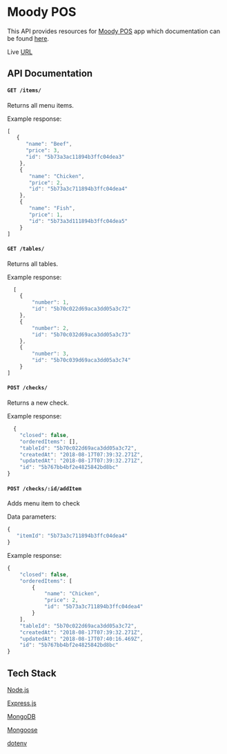 Moody POS
============================

This API provides resources for [Moody POS](https://moody-pos-client.herokuapp.com/) app which documentation can be found [here](https://github.com/jeffreymahmoudi/moody-pos-client).

Live [URL](https://moody-pos-client.herokuapp.com/)

## API Documentation
#### `GET /items/`
 
Returns all menu items.

Example response:
 
```javascript
[
   {
      "name": "Beef",
      "price": 3,
      "id": "5b73a3ac11894b3ffc04dea3"
    },
    {
       "name": "Chicken",
       "price": 2,
       "id": "5b73a3c711894b3ffc04dea4"
    },
    {
       "name": "Fish",
       "price": 1,
       "id": "5b73a3d111894b3ffc04dea5"
    }
]
```

#### `GET /tables/`
 
Returns all tables.

Example response:
 
```javascript
  [
    {
        "number": 1,
        "id": "5b70c022d69aca3dd05a3c72"
    },
    {
        "number": 2,
        "id": "5b70c032d69aca3dd05a3c73"
    },
    {
        "number": 3,
        "id": "5b70c039d69aca3dd05a3c74"
    }    
]
```

#### `POST /checks/`
 
Returns a new check.
 
Example response:

```javascript
  {
    "closed": false,
    "orderedItems": [],
    "tableId": "5b70c022d69aca3dd05a3c72",
    "createdAt": "2018-08-17T07:39:32.271Z",
    "updatedAt": "2018-08-17T07:39:32.271Z",
    "id": "5b767bb4bf2e4825842bd8bc"
}
```

#### `POST /checks/:id/addItem`

Adds menu item to check

Data parameters:

```javascript
{
   "itemId": "5b73a3c711894b3ffc04dea4"
}
```

Example response:

```javascript
{
    "closed": false,
    "orderedItems": [
        {
            "name": "Chicken",
            "price": 2,
            "id": "5b73a3c711894b3ffc04dea4"
        }
    ],
    "tableId": "5b70c022d69aca3dd05a3c72",
    "createdAt": "2018-08-17T07:39:32.271Z",
    "updatedAt": "2018-08-17T07:40:16.469Z",
    "id": "5b767bb4bf2e4825842bd8bc"
}
```

 ## Tech Stack
 
 [Node.js](https://nodejs.org/en/)
 
 [Express.js](https://expressjs.com/)
 
 [MongoDB](https://www.mongodb.com/)
 
 [Mongoose](https://mongoosejs.com/)
 
 [dotenv](https://www.npmjs.com/package/dotenv)
